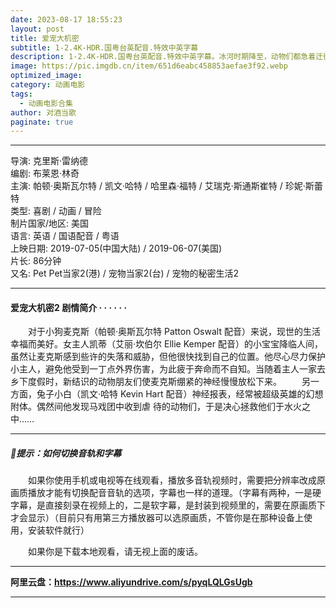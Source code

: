 ```yaml
---
date: 2023-08-17 18:55:23
layout: post
title: 爱宠大机密
subtitle: 1-2.4K-HDR.国粤台英配音.特效中英字幕
description: 1-2.4K-HDR.国粤台英配音.特效中英字幕。冰河时期降至，动物们都急着迁徙到温暖的地方及储存食物。长毛象曼弗瑞德、树獭希德、剑齿虎迪亚戈为了帮助一个人类的婴儿回到父母身边，因而也掉了动物们迁徙的队伍...
image: https://pic.imgdb.cn/item/651d6eabc458853aefae3f92.webp
optimized_image: 
category: 动画电影
tags:
  - 动画电影合集
author: 对酒当歌
paginate: true
---
```


---

导演: 克里斯·雷纳德  
编剧: 布莱恩·林奇  
主演: 帕顿·奥斯瓦尔特 / 凯文·哈特 / 哈里森·福特 / 艾瑞克·斯通斯崔特 / 珍妮·斯蕾特  
类型: 喜剧 / 动画 / 冒险  
制片国家/地区: 美国  
语言: 英语 / 国语配音 / 粤语  
上映日期: 2019-07-05(中国大陆) / 2019-06-07(美国)  
片长: 86分钟  
又名: Pet Pet当家2(港) / 宠物当家2(台) / 宠物的秘密生活2  

---

#### 爱宠大机密2 剧情简介 · · · · · ·

　　对于小狗麦克斯（帕顿·奥斯瓦尔特 Patton Oswalt 配音）来说，现世的生活幸福而美好。女主人凯蒂（艾丽·坎伯尔 Ellie Kemper 配音）的小宝宝降临人间，虽然让麦克斯感到些许的失落和威胁，但他很快找到自己的位置。他尽心尽力保护小主人，避免他受到一丁点外界伤害，为此疲于奔命而不自知。当随着主人一家去乡下度假时，新结识的动物朋友们使麦克斯绷紧的神经慢慢放松下来。
　　另一方面，兔子小白（凯文·哈特 Kevin Hart 配音）神经报表，经常被超级英雄的幻想附体。偶然间他发现马戏团中收到虐 待的动物们，于是决心拯救他们于水火之中……

---

##### 🔔提示：如何切换音轨和字幕

　　如果你使用手机或电视等在线观看，播放多音轨视频时，需要把分辨率改成原画质播放才能有切换配音音轨的选项，字幕也一样的道理。（字幕有两种，一是硬字幕，是直接刻录在视频上的，二是软字幕，是封装到视频里的，需要在原画质下才会显示）（目前只有用第三方播放器可以选原画质，不管你是在那种设备上使用，安装软件就行）

　　如果你是下载本地观看，请无视上面的废话。

---

**阿里云盘：<https://www.aliyundrive.com/s/pyqLQLGsUgb>**

---
